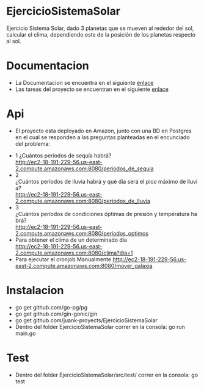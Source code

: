 # EjercicioSistemaSolar
Ejercicio Sistema Solar, dado 3 planetas que se mueven al rededor del sol, calcular el clima, dependiendo este de la posición de los planetas respecto al sol.
# Documentacion
* La Documentacion se encuentra en el siguiente [enlace](https://docs.google.com/document/d/1hUhcSEUILK8SX_d8FT5Otsfzxt5GCJYm9hW94ZpxWuQ/edit#heading=h.kk1966kbedef)
* Las tareas del proyecto se encuentran en el siguiente [enlace](https://github.com/juank-proyects/EjercicioSistemaSolar/projects/1)
# Api
* El proyecto esta deployado en Amazon, junto con una BD en Postgres en el cual se responden a las preguntas planteadas en el encunciado del problema:
- 1 ¿Cuántos períodos de sequía habrá? <br />
   http://ec2-18-191-229-56.us-east-2.compute.amazonaws.com:8080/periodos_de_sequia
- 2 ¿Cuántos períodos de lluvia habrá y qué día será el pico máximo de lluvia? <br />
   http://ec2-18-191-229-56.us-east-2.compute.amazonaws.com:8080/periodos_de_lluvia
- 3 ¿Cuántos períodos de condiciones óptimas de presión y temperatura habrá? <br />
   http://ec2-18-191-229-56.us-east-2.compute.amazonaws.com:8080/periodos_optimos
- Para obtener el clima de un determinado dia <br />
   http://ec2-18-191-229-56.us-east-2.compute.amazonaws.com:8080/clima?dia=1
- Para ejecutar el cronjob Manualmente 
   http://ec2-18-191-229-56.us-east-2.compute.amazonaws.com:8080/mover_galaxia
# Instalacion
- go get github.com/go-pg/pg
- go get github.com/gin-gonic/gin
- go get github.com/juank-proyects/EjercicioSistemaSolar
- Dentro del folder EjercicioSistemaSolar correr en la consola: go run main.go
# Test
- Dentro del folder EjercicioSistemaSolar/src/test/ correr en la consola: go test
